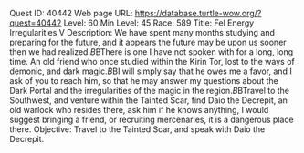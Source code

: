 Quest ID: 40442
Web page URL: https://database.turtle-wow.org/?quest=40442
Level: 60
Min Level: 45
Race: 589
Title: Fel Energy Irregularities V
Description: We have spent many months studying and preparing for the future, and it appears the future may be upon us sooner then we had realized.$B$BThere is one I have not spoken with for a long, long time. An old friend who once studied within the Kirin Tor, lost to the ways of demonic, and dark magic.$B$BI will simply say that he owes me a favor, and I ask of you to reach him, so that he may answer my questions about the Dark Portal and the irregularities of the magic in the region.$B$BTravel to the Southwest, and venture within the Tainted Scar, find Daio the Decrepit, an old warlock who resides there, ask him if he knows anything, I would suggest bringing a friend, or recruiting mercenaries, it is a dangerous place there.
Objective: Travel to the Tainted Scar, and speak with Daio the Decrepit.

